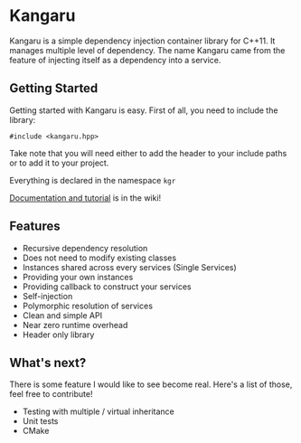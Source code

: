 Kangaru
=======

Kangaru is a simple dependency injection container library for C++11.
It manages multiple level of dependency. The name Kangaru came from the
feature of injecting itself as a dependency into a service.

Getting Started
---------------

Getting started with Kangaru is easy. First of all, you need to include the
library:

    #include <kangaru.hpp>

Take note that you will need either to add the header to your include paths or
to add it to your project.

Everything is declared in the namespace `kgr`

[Documentation and tutorial](https://github.com/gracicot/kangaru/wiki) is in the wiki!

Features
--------

 * Recursive dependency resolution
 * Does not need to modify existing classes
 * Instances shared across every services (Single Services)
 * Providing your own instances
 * Providing callback to construct your services
 * Self-injection
 * Polymorphic resolution of services
 * Clean and simple API
 * Near zero runtime overhead
 * Header only library

What's next?
------------

There is some feature I would like to see become real. Here's a list of those,
feel free to contribute!

 * Testing with multiple / virtual inheritance
 * Unit tests
 * CMake
